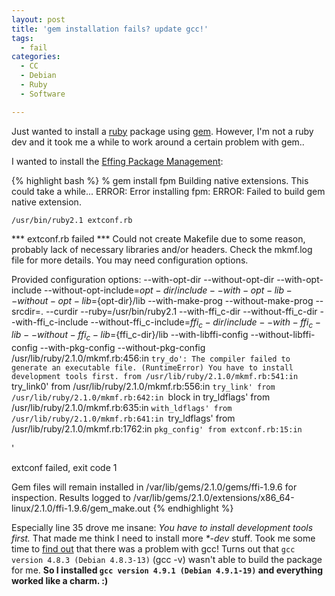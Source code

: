 ```yaml
---
layout: post
title: 'gem installation fails? update gcc!'
tags:
  - fail
categories:
  - CC
  - Debian
  - Ruby
  - Software

---
```


Just wanted to install a <a href="https://en.wikipedia.org/wiki/Ruby_%28programming_language%29">ruby</a> package using <a href="https://en.wikipedia.org/wiki/RubyGems">gem</a>. However, I'm not a ruby dev and it took me a while to work around a certain problem with gem..



I wanted to install the <a href="https://github.com/jordansissel/fpm">Effing Package Management</a>:



{% highlight bash %}
% gem install fpm
Building native extensions.  This could take a while...
ERROR:  Error installing fpm:
        ERROR: Failed to build gem native extension.

    /usr/bin/ruby2.1 extconf.rb
*** extconf.rb failed ***
Could not create Makefile due to some reason, probably lack of necessary
libraries and/or headers.  Check the mkmf.log file for more details.  You may
need configuration options.

Provided configuration options:
        --with-opt-dir
        --without-opt-dir
        --with-opt-include
        --without-opt-include=${opt-dir}/include
        --with-opt-lib
        --without-opt-lib=${opt-dir}/lib
        --with-make-prog
        --without-make-prog
        --srcdir=.
        --curdir
        --ruby=/usr/bin/ruby2.1
        --with-ffi_c-dir
        --without-ffi_c-dir
        --with-ffi_c-include
        --without-ffi_c-include=${ffi_c-dir}/include
        --with-ffi_c-lib
        --without-ffi_c-lib=${ffi_c-dir}/lib
        --with-libffi-config
        --without-libffi-config
        --with-pkg-config
        --without-pkg-config
/usr/lib/ruby/2.1.0/mkmf.rb:456:in `try_do': The compiler failed to generate an executable file. (RuntimeError)
You have to install development tools first.
        from /usr/lib/ruby/2.1.0/mkmf.rb:541:in `try_link0'
        from /usr/lib/ruby/2.1.0/mkmf.rb:556:in `try_link'
        from /usr/lib/ruby/2.1.0/mkmf.rb:642:in `block in try_ldflags'
        from /usr/lib/ruby/2.1.0/mkmf.rb:635:in `with_ldflags'
        from /usr/lib/ruby/2.1.0/mkmf.rb:641:in `try_ldflags'
        from /usr/lib/ruby/2.1.0/mkmf.rb:1762:in `pkg_config'
        from extconf.rb:15:in `<main>'

extconf failed, exit code 1

Gem files will remain installed in /var/lib/gems/2.1.0/gems/ffi-1.9.6 for inspection.
Results logged to /var/lib/gems/2.1.0/extensions/x86_64-linux/2.1.0/ffi-1.9.6/gem_make.out
{% endhighlight %}



Especially line 35 drove me insane: <em>You have to install development tools first.</em> That made me think I need to install more <em>*-dev</em> stuff.
Took me some time to <a href="https://stackoverflow.com/a/26870276/723540">find out</a> that there was a problem with gcc! Turns out that  `gcc version 4.8.3 (Debian 4.8.3-13)`  (gcc -v) wasn't able to build the package for me. <strong>So I installed  `gcc version 4.9.1 (Debian 4.9.1-19)`  and everything worked like a charm. :)</strong>

